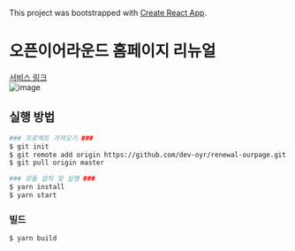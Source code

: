 This project was bootstrapped with [Create React App](https://github.com/facebook/create-react-app).

# 오픈이어라운드 홈페이지 리뉴얼
[서비스 링크](https://openyearround-home.vercel.app/)  
![image](https://user-images.githubusercontent.com/5365310/162058330-c0daf56e-ed09-4a1d-8347-8e8c98ad93ad.png)


## 실행 방법

```sh
### 프로젝트 가져오기 ###
$ git init
$ git remote add origin https://github.com/dev-oyr/renewal-ourpage.git
$ git pull origin master

### 모듈 설치 및 실행 ###
$ yarn install
$ yarn start
```

### 빌드
```sh
$ yarn build
```
